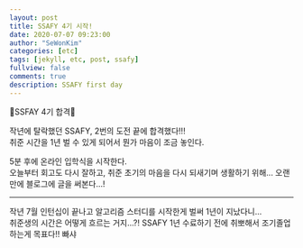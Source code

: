 ```yaml
---
layout: post
title: SSAFY 4기 시작!
date: 2020-07-07 09:23:00
author: "SeWonKim"
categories: [etc]
tags: [jekyll, etc, post, ssafy]
fullview: false
comments: true
description: SSAFY first day
---
```


👏SSFAY 4기 합격👏

작년에 탈락했던 SSAFY, 2번의 도전 끝에 합격했다!!!  
취준 시간을 1년 벌 수 있게 되어서 뭔가 마음이 조금 놓인다.

5분 후에 온라인 입학식을 시작한다.  
오늘부터 회고도 다시 잘하고, 취준 초기의 마음을 다시 되새기며 생활하기 위해... 오랜만에 블로그에 글을 써본다...!

---

작년 7월 인턴십이 끝나고 알고리즘 스터디를 시작한게 벌써 1년이 지났다니...  
취준생의 시간은 어떻게 흐르는 거지...?! SSAFY 1년 수료하기 전에 취뽀해서 조기졸업하는게 목표다!! 빠샤
